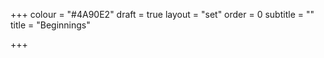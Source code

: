 +++
colour = "#4A90E2"
draft = true
layout = "set"
order = 0
subtitle = ""
title = "Beginnings"

+++
